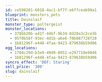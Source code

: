 ```yaml
---
id: ce598281-6018-4ac1-bf7f-e6ffceab90a1
blueprint: monsters_pets
title: Dainslaif
monster_type: poltergeist
monster_locations:
  - 378bb20b-ad1f-44bf-9b34-8d28a3c2ce3b
  - 95f0b58f-93ec-4d1b-a6e6-f0b087728f28
  - 1b81296f-e448-4faa-9423-879638b59d06
egg_locations:
  - 1704c29d-b3e9-49d9-8952-e297718e9846
  - 1b81296f-e448-4faa-9423-879638b59d06
syncro_effect: 'DEF: Staring'
sell_price: '300'
slug: dainslaif
---
```

